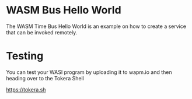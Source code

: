 # WASM Bus Hello World

The WASM Time Bus Hello World is an example on how to create
a service that can be invoked remotely.

# Testing

You can test your WASI program by uploading it to wapm.io and then heading over to the Tokera Shell

https://tokera.sh
